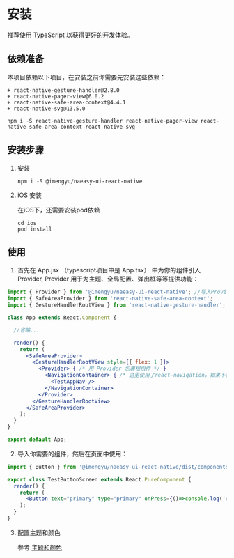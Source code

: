 # 安装

推荐使用 TypeScript 以获得更好的开发体验。

## 依赖准备

本项目依赖以下项目，在安装之前你需要先安装这些依赖：

```shell
+ react-native-gesture-handler@2.8.0
+ react-native-pager-view@6.0.2
+ react-native-safe-area-context@4.4.1
+ react-native-svg@13.5.0
```

```shell
npm i -S react-native-gesture-handler react-native-pager-view react-native-safe-area-context react-native-svg
```

## 安装步骤

1. 安装

    ```shell
    npm i -S @imengyu/naeasy-ui-react-native
    ```

2. iOS 安装

    在iOS下，还需要安装pod依赖

    ```shell
    cd ios
    pod install
    ```

## 使用

1. 首先在 App.jsx （typescript项目中是 App.tsx） 中为你的组件引入 Provider, 
Provider 用于为主题、全局配置、弹出框等等提供功能：

  ```jsx
  import { Provider } from '@imengyu/naeasy-ui-react-native'; //导入Provider
  import { SafeAreaProvider } from 'react-native-safe-area-context';
  import { GestureHandlerRootView } from 'react-native-gesture-handler'; //部分组件依赖react-native-gesture-handler需要导入

  class App extends React.Component {

    //省略...

    render() {
      return (
        <SafeAreaProvider>
          <GestureHandlerRootView style={{ flex: 1 }}>
            <Provider> { /* 用 Provider 包裹根组件 */ }
              <NavigationContainer> { /* 这里使用了react-navigation，如果不使用，则下面直接放自己的内容 */ }
                <TestAppNav />
              </NavigationContainer>
            </Provider>
          </GestureHandlerRootView>
        </SafeAreaProvider>
      );
    }
  }

  export default App;

  ```

2. 导入你需要的组件，然后在页面中使用：

  ```jsx
  import { Button } from '@imengyu/naeasy-ui-react-native/dist/components/button'

  export class TestButtonScreen extends React.PureComponent {
    render() {
      return (
        <Button text="primary" type="primary" onPress={()=>console.log('点击了！')} />
      );
    }
  }
  ```

3. 配置主题和颜色

   参考 [主题和颜色](./theme.md)

